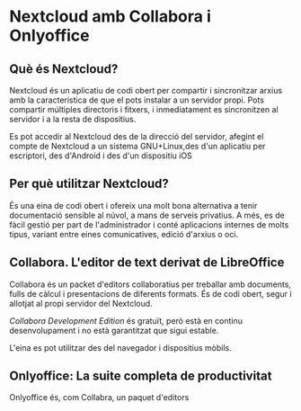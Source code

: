 # Nextcloud amb Collabora i Onlyoffice

## Què és Nextcloud?

Nextcloud és un aplicatiu de codi obert per compartir i sincronitzar arxius amb la
característica de que el pots instalar a un servidor propi. Pots compartir múltiples
directoris i fitxers, i inmediatament es sincronitzen al servidor i a la resta de dispositius.

Es pot accedir al Nextcloud des de la direcció del servidor, afegint el compte de Nextcloud a
un sistema GNU+Linux,des d'un aplicatiu per escriptori, des d'Android i des d'un dispositiu iOS

## Per què utilitzar Nextcloud?

És una eina de codi obert i ofereix una molt bona alternativa a tenir documentació sensible al núvol,
a mans de serveis privatius. A més, es de fàcil gestió per part de l'administrador i conté aplicacions
internes de molts tipus, variant entre eines comunicatives, edició d'arxius o oci.

## Collabora. L'editor de text derivat de LibreOffice

Collabora és un packet d'editors collaboratius per treballar amb documents, fulls de càlcul i
presentacions de diferents formats. És de codi obert, segur i allotjat al propi servidor del Nextcloud.

*Collabora Development Edition* és gratuït, però està en continu desenvolupament i no està garantitzat
que sigui estable.

L'eina es pot utilitzar des del navegador i dispositius mòbils.

## Onlyoffice: La suite completa de productivitat

Onlyoffice és, com Collabra, un paquet d'editors 